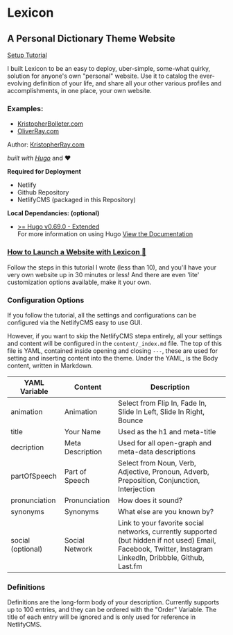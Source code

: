 # Lexicon
## A Personal Dictionary Theme Website
[Setup Tutorial](https://docs.google.com/document/d/1wd_NZh5QIBBUOIrcPCL0HG_RsEcF9e9A_sl1IXvw7I8/edit?usp=sharing)

I built Lexicon to be an easy to deploy, uber-simple, some-what quirky, solution for anyone's own "personal" website. Use it to catalog the ever-evolving definition of your life, and share all your other various profiles and accomplishments, in one place, your own website.

### Examples:
- [KristopherBolleter.com](https://kristopherbolleter.com)
- [OliverRay.com](https://oliverray.com)

Author: [KristopherRay.com](https://kristopherray.com)

*built with [Hugo](https://gohugo.io)* and :heart:

**Required for Deployment** 
- Netlify
- Github Repository
- NetlifyCMS (packaged in this Repository)

**Local Dependancies: (optional)**
- [ >= Hugo v0.69.0 - Extended](https://github.com/gohugoio/hugo/releases/tag/v0.69.0)  
For more information on using Hugo [View the Documentation](https://gohugo.io/documentation/)

### [How to Launch a Website with Lexicon :link:](https://docs.google.com/document/d/1wd_NZh5QIBBUOIrcPCL0HG_RsEcF9e9A_sl1IXvw7I8/edit?usp=sharing)
Follow the steps in this tutorial I wrote (less than 10), and you'll have your very own website up in 30 minutes or less! And there are even 'lite' customization options available, make it your own. 

### Configuration Options
If you follow the tutorial, all the settings and configurations can be configured via the NetlifyCMS easy to use GUI.
 
 However, if you want to skip the NetlifyCMS stepa entirely, all your settings and content will be configured in the `content/_index.md` file. The top of this file is YAML, contained inside opening and closing `---`, these are used for setting and inserting content into the theme. Under the YAML, is the Body content, written in Markdown.
 
| YAML Variable | Content |  Description  |
| ----------- | ----------- | ----------- |
| animation | Animation | Select from Flip In, Fade In, Slide In Left, Slide In Right, Bounce |
| title | Your Name |  Used as the h1 and meta-title |
| decription | Meta Description | Used for all open-graph and meta-data descriptions |
| partOfSpeech | Part of Speech | Select from Noun, Verb, Adjective, Pronoun, Adverb, Preposition, Conjunction, Interjection |
| pronunciation | Pronunciation | How does it sound? |
| synonyms | Synonyms | What else are you known by? |
| social (optional) | Social Network | Link to your favorite social networks, currently supported (but hidden if not used) Email, Facebook, Twitter, Instagram LinkedIn, Dribbble, Github, Last.fm

### Definitions
Definitions are the long-form body of your description. Currently supports up to 100 entries, and they can be ordered with the "Order" Variable. The title of each entry will be ignored and is only used for reference in NetlifyCMS.